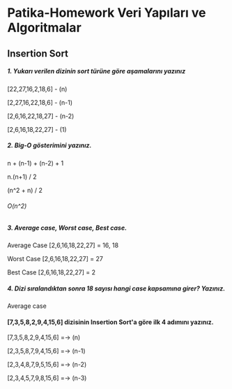 # Patika-Homework Veri Yapıları ve Algoritmalar

## Insertion Sort

##### 1. Yukarı verilen dizinin sort türüne göre aşamalarını yazınız

[22,27,16,2,18,6] - (n)

[2,27,16,22,18,6] - (n-1)

[2,6,16,22,18,27] - (n-2)

[2,6,16,18,22,27] - (1)

##### 2. Big-O gösterimini yazınız.

n + (n-1) + (n-2) + 1

n.(n+1) / 2 

(n^2 + n) / 2 

###### O(n^2)

##### 3. Average case, Worst case, Best case.

Average Case
[2,6,16,18,22,27] =  16, 18

Worst Case
[2,6,16,18,22,27] =  27

Best Case 
[2,6,16,18,22,27] =  2

##### 4. Dizi sıralandıktan sonra 18 sayısı hangi case kapsamına girer? Yazınız.

Average case

#### [7,3,5,8,2,9,4,15,6] dizisinin Insertion Sort'a göre ilk 4 adımını yazınız.

[7,3,5,8,2,9,4,15,6]  =-> (n) 

[2,3,5,8,7,9,4,15,6] =-> (n-1) 

[2,3,4,8,7,9,5,15,6] =-> (n-2)

[2,3,4,5,7,9,8,15,6] =-> (n-3)















